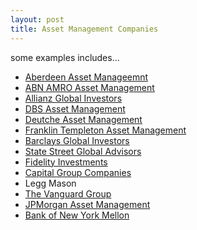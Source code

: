 ```yaml
---
layout: post
title: Asset Management Companies
---
```


some examples includes...

- [Aberdeen Asset Manageemnt](http://www.aberdeen-asset.com/)
- [ABN AMRO Asset Management](https://www.asset.abnamro.com/nova/home/default.html)
- [Allianz Global Investors](http://www.allianzglobalinvestors.com/en/index.html)
- [DBS Asset Management](http://www.dbsam.com/)
- [Deutche Asset Management](http://www.deam.com/deamWeb/dyn/index.jsp)
- [Franklin Templeton Asset Management](https://www.franklintempleton.com/retail/jsp_app/home/ft_home.jsp)
- [Barclays Global Investors](http://www.barclaysglobal.com/)
- [State Street Global Advisors](http://www.ssga.com/)
- [Fidelity Investments](https://www.fidelity.com/frameless_pr_B.shtml)
- [Capital Group Companies](http://www.capgroup.com/)
- Legg Mason
- [The Vanguard Group](http://www.vanguard.com/VGApp/hnw/CorporatePortal)
- [JPMorgan Asset Management](http://www.jpmorgan.com/pages/jpmorgan/am)
- [Bank of New York Mellon](https://gm.bankofny.com/)
